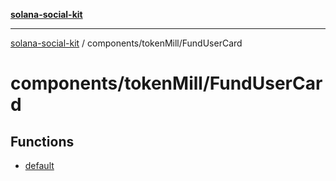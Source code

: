 [**solana-social-kit**](../../../README.md)

***

[solana-social-kit](../../../README.md) / components/tokenMill/FundUserCard

# components/tokenMill/FundUserCard

## Functions

- [default](functions/default.md)
